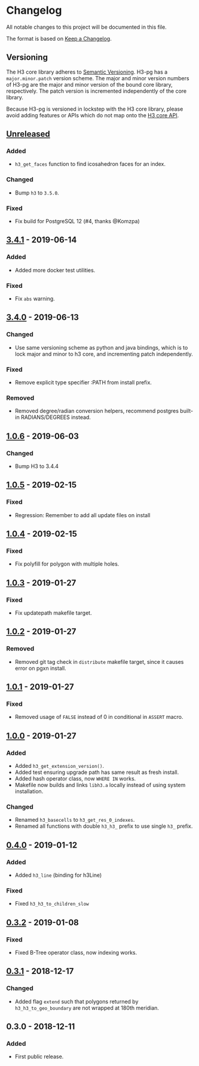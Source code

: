 # Changelog
All notable changes to this project will be documented in this file.

The format is based on [Keep a Changelog](https://keepachangelog.com/en/1.0.0/).

## Versioning
The H3 core library adheres to [Semantic Versioning](http://semver.org/).
H3-pg has a `major.minor.patch` version scheme. The major and minor version
numbers of H3-pg are the major and minor version of the bound core library,
respectively. The patch version is incremented independently of the core
library.

Because H3-pg is versioned in lockstep with the H3 core library, please
avoid adding features or APIs which do not map onto the
[H3 core API](https://uber.github.io/h3/#/documentation/api-reference/).

## [Unreleased]
### Added
- `h3_get_faces` function to find icosahedron faces for an index.
### Changed
- Bump `h3` to `3.5.0`.
### Fixed
- Fix build for PostgreSQL 12 (#4, thanks @Komzpa)

## [3.4.1] - 2019-06-14
### Added
- Added more docker test utilities.
### Fixed
- Fix `abs` warning.

## [3.4.0] - 2019-06-13
### Changed
- Use same versioning scheme as python and java bindings, which is to lock major and minor to h3 core, and incrementing patch independently.
### Fixed
- Remove explicit type specifier :PATH from install prefix.
### Removed
- Removed degree/radian conversion helpers, recommend postgres built-in RADIANS/DEGREES instead.

## [1.0.6] - 2019-06-03
### Changed
- Bump H3 to 3.4.4

## [1.0.5] - 2019-02-15
### Fixed
- Regression: Remember to add all update files on install

## [1.0.4] - 2019-02-15
### Fixed
- Fix polyfill for polygon with multiple holes.

## [1.0.3] - 2019-01-27
### Fixed
- Fix updatepath makefile target.

## [1.0.2] - 2019-01-27
### Removed
- Removed git tag check in `distribute` makefile target, since it causes error on pgxn install.

## [1.0.1] - 2019-01-27
### Fixed
- Removed usage of `FALSE` instead of 0 in conditional in `ASSERT` macro.

## [1.0.0] - 2019-01-27
### Added
- Added `h3_get_extension_version()`.
- Added test ensuring upgrade path has same result as fresh install.
- Added hash operator class, now `WHERE IN` works.
- Makefile now builds and links `libh3.a` locally instead of using system installation.
### Changed
- Renamed `h3_basecells` to `h3_get_res_0_indexes`.
- Renamed all functions with double `h3_h3_` prefix to use single `h3_` prefix.

## [0.4.0] - 2019-01-12
### Added
- Added `h3_line` (binding for h3Line)
### Fixed
- Fixed `h3_h3_to_children_slow`

## [0.3.2] - 2019-01-08
### Fixed
- Fixed B-Tree operator class, now indexing works.

## [0.3.1] - 2018-12-17
### Changed
- Added flag `extend` such that polygons returned by `h3_h3_to_geo_boundary` are not wrapped at 180th meridian.

## 0.3.0 - 2018-12-11
### Added
- First public release.

[Unreleased]: https://github.com/bytesandbrains/h3-pg/compare/v3.4.1...HEAD
[3.4.1]: https://github.com/bytesandbrains/h3-pg/compare/v3.4.0...v3.4.1
[3.4.0]: https://github.com/bytesandbrains/h3-pg/compare/v1.0.6...v3.4.0
[1.0.6]: https://github.com/bytesandbrains/h3-pg/compare/v1.0.5...v1.0.6
[1.0.5]: https://github.com/bytesandbrains/h3-pg/compare/v1.0.4...v1.0.5
[1.0.4]: https://github.com/bytesandbrains/h3-pg/compare/v1.0.3...v1.0.4
[1.0.3]: https://github.com/bytesandbrains/h3-pg/compare/v1.0.2...v1.0.3
[1.0.2]: https://github.com/bytesandbrains/h3-pg/compare/v1.0.1...v1.0.2
[1.0.1]: https://github.com/bytesandbrains/h3-pg/compare/v1.0.0...v1.0.1
[1.0.0]: https://github.com/bytesandbrains/h3-pg/compare/v0.4.0...v1.0.0
[0.4.0]: https://github.com/bytesandbrains/h3-pg/compare/v0.3.2...v0.4.0
[0.3.2]: https://github.com/bytesandbrains/h3-pg/compare/v0.3.1...v0.3.2
[0.3.1]: https://github.com/bytesandbrains/h3-pg/compare/v0.3.0...v0.3.1
